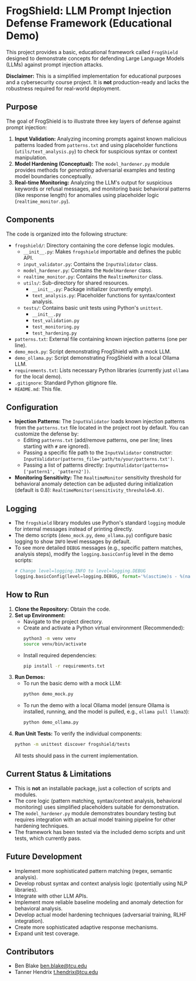 # FrogShield: LLM Prompt Injection Defense Framework (Educational Demo)

This project provides a basic, educational framework called `FrogShield` designed to demonstrate concepts for defending Large Language Models (LLMs) against prompt injection attacks.

**Disclaimer:** This is a simplified implementation for educational purposes and a cybersecurity course project. It is **not** production-ready and lacks the robustness required for real-world deployment.

## Purpose

The goal of FrogShield is to illustrate three key layers of defense against prompt injection:

1.  **Input Validation:** Analyzing incoming prompts against known malicious patterns loaded from `patterns.txt` and using placeholder functions (`utils/text_analysis.py`) to check for suspicious syntax or context manipulation.
2.  **Model Hardening (Conceptual):** The `model_hardener.py` module provides methods for *generating* adversarial examples and testing model boundaries conceptually.
3.  **Real-time Monitoring:** Analyzing the LLM's output for suspicious keywords or refusal messages, and monitoring basic behavioral patterns (like response length) for anomalies using placeholder logic (`realtime_monitor.py`).

## Components

The code is organized into the following structure:

-   `frogshield/`: Directory containing the core defense logic modules.
    -   `__init__.py`: Makes `frogshield` importable and defines the public API.
    -   `input_validator.py`: Contains the `InputValidator` class.
    -   `model_hardener.py`: Contains the `ModelHardener` class.
    -   `realtime_monitor.py`: Contains the `RealtimeMonitor` class.
    -   `utils/`: Sub-directory for shared resources.
        -   `__init__.py`: Package initializer (currently empty).
        -   `text_analysis.py`: Placeholder functions for syntax/context analysis.
    -   `tests/`: Contains basic unit tests using Python's `unittest`.
        -   `__init__.py`
        -   `test_validation.py`
        -   `test_monitoring.py`
        -   `test_hardening.py`
-   `patterns.txt`: External file containing known injection patterns (one per line).
-   `demo_mock.py`: Script demonstrating FrogShield with a mock LLM.
-   `demo_ollama.py`: Script demonstrating FrogShield with a local Ollama LLM.
-   `requirements.txt`: Lists necessary Python libraries (currently just `ollama` for the local demo).
-   `.gitignore`: Standard Python gitignore file.
-   `README.md`: This file.

## Configuration

-   **Injection Patterns:** The `InputValidator` loads known injection patterns from the `patterns.txt` file located in the project root by default. You can customize the defense by:
    -   Editing `patterns.txt` (add/remove patterns, one per line; lines starting with `#` are ignored).
    -   Passing a specific file path to the `InputValidator` constructor: `InputValidator(patterns_file='path/to/your/patterns.txt')`.
    -   Passing a list of patterns directly: `InputValidator(patterns=['pattern1', 'pattern2'])`.
-   **Monitoring Sensitivity:** The `RealtimeMonitor` sensitivity threshold for behavioral anomaly detection can be adjusted during initialization (default is 0.8): `RealtimeMonitor(sensitivity_threshold=0.6)`.

## Logging

-   The `frogshield` library modules use Python's standard `logging` module for internal messages instead of printing directly.
-   The demo scripts (`demo_mock.py`, `demo_ollama.py`) configure basic logging to show `INFO` level messages by default.
-   To see more detailed `DEBUG` messages (e.g., specific pattern matches, analysis steps), modify the `logging.basicConfig` level in the demo scripts:
    ```python
    # Change level=logging.INFO to level=logging.DEBUG
    logging.basicConfig(level=logging.DEBUG, format='%(asctime)s - %(name)s - %(levelname)s - %(message)s')
    ```

## How to Run

1.  **Clone the Repository:** Obtain the code.
2.  **Set up Environment:**
    *   Navigate to the project directory.
    *   Create and activate a Python virtual environment (Recommended):
        ```bash
        python3 -m venv venv
        source venv/bin/activate
        ```
    *   Install required dependencies:
        ```bash
        pip install -r requirements.txt
        ```
3.  **Run Demos:**
    *   To run the basic demo with a mock LLM:
        ```bash
        python demo_mock.py
        ```
    *   To run the demo with a local Ollama model (ensure Ollama is installed, running, and the model is pulled, e.g., `ollama pull llama3`):
        ```bash
        python demo_ollama.py
        ```
4.  **Run Unit Tests:** To verify the individual components:
    ```bash
    python -m unittest discover frogshield/tests
    ```
    All tests should pass in the current implementation.

## Current Status & Limitations

-   This is **not** an installable package, just a collection of scripts and modules.
-   The core logic (pattern matching, syntax/context analysis, behavioral monitoring) uses simplified placeholders suitable for demonstration.
-   The `model_hardener.py` module demonstrates boundary testing but requires integration with an actual model training pipeline for other hardening techniques.
-   The framework has been tested via the included demo scripts and unit tests, which currently pass.

## Future Development

-   Implement more sophisticated pattern matching (regex, semantic analysis).
-   Develop robust syntax and context analysis logic (potentially using NLP libraries).
-   Integrate with other LLM APIs.
-   Implement more reliable baseline modeling and anomaly detection for behavioral analysis.
-   Develop actual model hardening techniques (adversarial training, RLHF integration).
-   Create more sophisticated adaptive response mechanisms.
-   Expand unit test coverage.

## Contributors

-   Ben Blake <ben.blake@tcu.edu>
-   Tanner Hendrix <t.hendrix@tcu.edu>


